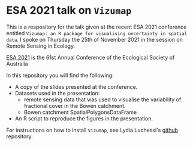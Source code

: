# ESA 2021 talk on `Vizumap`

<!-- badges: start -->
<!-- badges: end -->

This is a respository for the talk given at the recent ESA 2021 conference 
entitled `Vizumap: an R package for visualising uncertainty in spatial data`.
I spoke on Thursday the 25th of November 2021 in the session on Remote Sensing 
in Ecology.

[ESA 2021](https://esa2021.org.au/) is the 61st Annual Conference of the Ecological Society of Australia

In this repository you will find the following:

- A copy of the slides presented at the conference.
- Datasets used in the presentation:
  * remote sensing data that was used to visualise the variability of fractional        cover in the Bowen catchment.
  * Bowen catchment SpatialPolygonsDataFrame
- An R script to reproduce the figures in the presentation.

For instructions on how to install `Vizumap`, see Lydia Luchessi's [github](https://github.com/lydialucchesi/Vizumap) repository.

